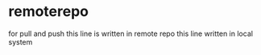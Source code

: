 # remoterepo
for pull and push
this line is written in remote repo
this line written in local system
